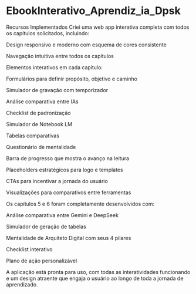 # EbookInterativo_Aprendiz_ia_Dpsk
Recursos Implementados
Criei uma web app interativa completa com todos os capítulos solicitados, incluindo:

Design responsivo e moderno com esquema de cores consistente

Navegação intuitiva entre todos os capítulos

Elementos interativos em cada capítulo:

Formulários para definir propósito, objetivo e caminho

Simulador de gravação com temporizador

Análise comparativa entre IAs

Checklist de padronização

Simulador de Notebook LM

Tabelas comparativas

Questionário de mentalidade

Barra de progresso que mostra o avanço na leitura

Placeholders estratégicos para logo e templates

CTAs para incentivar a jornada do usuário

Visualizações para comparativos entre ferramentas

Os capítulos 5 e 6 foram completamente desenvolvidos com:

Análise comparativa entre Gemini e DeepSeek

Simulador de geração de tabelas

Mentalidade de Arquiteto Digital com seus 4 pilares

Checklist interativo

Plano de ação personalizável

A aplicação está pronta para uso, com todas as interatividades funcionando e um design atraente que engaja o usuário ao longo de toda a jornada de aprendizado.
